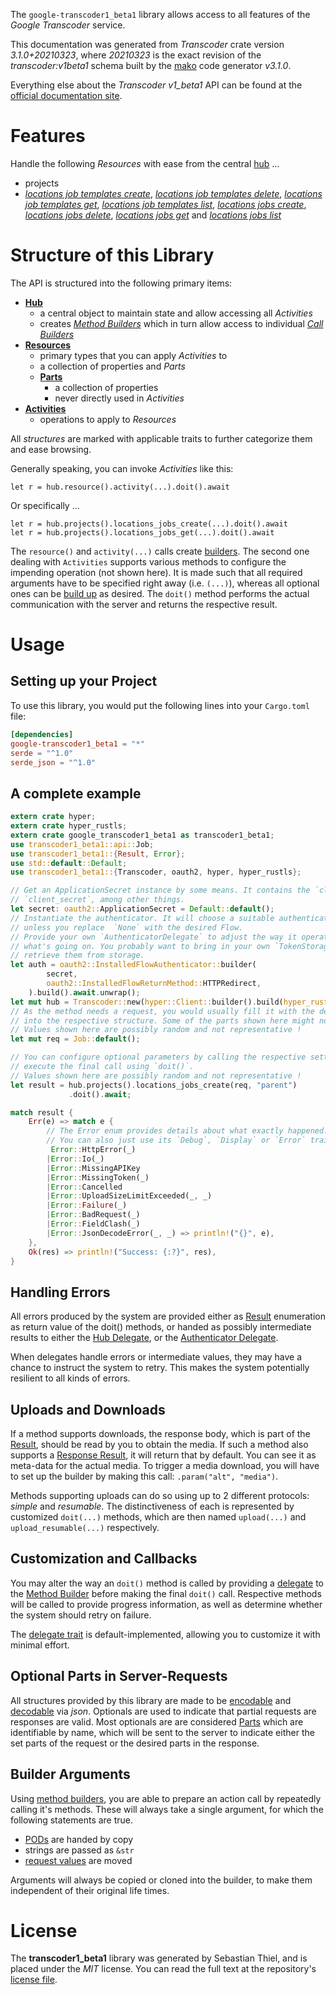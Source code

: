 <!---
DO NOT EDIT !
This file was generated automatically from 'src/mako/api/README.md.mako'
DO NOT EDIT !
-->
The `google-transcoder1_beta1` library allows access to all features of the *Google Transcoder* service.

This documentation was generated from *Transcoder* crate version *3.1.0+20210323*, where *20210323* is the exact revision of the *transcoder:v1beta1* schema built by the [mako](http://www.makotemplates.org/) code generator *v3.1.0*.

Everything else about the *Transcoder* *v1_beta1* API can be found at the
[official documentation site](https://cloud.google.com/transcoder/docs/).
# Features

Handle the following *Resources* with ease from the central [hub](https://docs.rs/google-transcoder1_beta1/3.1.0+20210323/google_transcoder1_beta1/Transcoder) ... 

* projects
 * [*locations job templates create*](https://docs.rs/google-transcoder1_beta1/3.1.0+20210323/google_transcoder1_beta1/api::ProjectLocationJobTemplateCreateCall), [*locations job templates delete*](https://docs.rs/google-transcoder1_beta1/3.1.0+20210323/google_transcoder1_beta1/api::ProjectLocationJobTemplateDeleteCall), [*locations job templates get*](https://docs.rs/google-transcoder1_beta1/3.1.0+20210323/google_transcoder1_beta1/api::ProjectLocationJobTemplateGetCall), [*locations job templates list*](https://docs.rs/google-transcoder1_beta1/3.1.0+20210323/google_transcoder1_beta1/api::ProjectLocationJobTemplateListCall), [*locations jobs create*](https://docs.rs/google-transcoder1_beta1/3.1.0+20210323/google_transcoder1_beta1/api::ProjectLocationJobCreateCall), [*locations jobs delete*](https://docs.rs/google-transcoder1_beta1/3.1.0+20210323/google_transcoder1_beta1/api::ProjectLocationJobDeleteCall), [*locations jobs get*](https://docs.rs/google-transcoder1_beta1/3.1.0+20210323/google_transcoder1_beta1/api::ProjectLocationJobGetCall) and [*locations jobs list*](https://docs.rs/google-transcoder1_beta1/3.1.0+20210323/google_transcoder1_beta1/api::ProjectLocationJobListCall)




# Structure of this Library

The API is structured into the following primary items:

* **[Hub](https://docs.rs/google-transcoder1_beta1/3.1.0+20210323/google_transcoder1_beta1/Transcoder)**
    * a central object to maintain state and allow accessing all *Activities*
    * creates [*Method Builders*](https://docs.rs/google-transcoder1_beta1/3.1.0+20210323/google_transcoder1_beta1/client::MethodsBuilder) which in turn
      allow access to individual [*Call Builders*](https://docs.rs/google-transcoder1_beta1/3.1.0+20210323/google_transcoder1_beta1/client::CallBuilder)
* **[Resources](https://docs.rs/google-transcoder1_beta1/3.1.0+20210323/google_transcoder1_beta1/client::Resource)**
    * primary types that you can apply *Activities* to
    * a collection of properties and *Parts*
    * **[Parts](https://docs.rs/google-transcoder1_beta1/3.1.0+20210323/google_transcoder1_beta1/client::Part)**
        * a collection of properties
        * never directly used in *Activities*
* **[Activities](https://docs.rs/google-transcoder1_beta1/3.1.0+20210323/google_transcoder1_beta1/client::CallBuilder)**
    * operations to apply to *Resources*

All *structures* are marked with applicable traits to further categorize them and ease browsing.

Generally speaking, you can invoke *Activities* like this:

```Rust,ignore
let r = hub.resource().activity(...).doit().await
```

Or specifically ...

```ignore
let r = hub.projects().locations_jobs_create(...).doit().await
let r = hub.projects().locations_jobs_get(...).doit().await
```

The `resource()` and `activity(...)` calls create [builders][builder-pattern]. The second one dealing with `Activities` 
supports various methods to configure the impending operation (not shown here). It is made such that all required arguments have to be 
specified right away (i.e. `(...)`), whereas all optional ones can be [build up][builder-pattern] as desired.
The `doit()` method performs the actual communication with the server and returns the respective result.

# Usage

## Setting up your Project

To use this library, you would put the following lines into your `Cargo.toml` file:

```toml
[dependencies]
google-transcoder1_beta1 = "*"
serde = "^1.0"
serde_json = "^1.0"
```

## A complete example

```Rust
extern crate hyper;
extern crate hyper_rustls;
extern crate google_transcoder1_beta1 as transcoder1_beta1;
use transcoder1_beta1::api::Job;
use transcoder1_beta1::{Result, Error};
use std::default::Default;
use transcoder1_beta1::{Transcoder, oauth2, hyper, hyper_rustls};

// Get an ApplicationSecret instance by some means. It contains the `client_id` and 
// `client_secret`, among other things.
let secret: oauth2::ApplicationSecret = Default::default();
// Instantiate the authenticator. It will choose a suitable authentication flow for you, 
// unless you replace  `None` with the desired Flow.
// Provide your own `AuthenticatorDelegate` to adjust the way it operates and get feedback about 
// what's going on. You probably want to bring in your own `TokenStorage` to persist tokens and
// retrieve them from storage.
let auth = oauth2::InstalledFlowAuthenticator::builder(
        secret,
        oauth2::InstalledFlowReturnMethod::HTTPRedirect,
    ).build().await.unwrap();
let mut hub = Transcoder::new(hyper::Client::builder().build(hyper_rustls::HttpsConnector::with_native_roots().https_or_http().enable_http1().enable_http2().build()), auth);
// As the method needs a request, you would usually fill it with the desired information
// into the respective structure. Some of the parts shown here might not be applicable !
// Values shown here are possibly random and not representative !
let mut req = Job::default();

// You can configure optional parameters by calling the respective setters at will, and
// execute the final call using `doit()`.
// Values shown here are possibly random and not representative !
let result = hub.projects().locations_jobs_create(req, "parent")
             .doit().await;

match result {
    Err(e) => match e {
        // The Error enum provides details about what exactly happened.
        // You can also just use its `Debug`, `Display` or `Error` traits
         Error::HttpError(_)
        |Error::Io(_)
        |Error::MissingAPIKey
        |Error::MissingToken(_)
        |Error::Cancelled
        |Error::UploadSizeLimitExceeded(_, _)
        |Error::Failure(_)
        |Error::BadRequest(_)
        |Error::FieldClash(_)
        |Error::JsonDecodeError(_, _) => println!("{}", e),
    },
    Ok(res) => println!("Success: {:?}", res),
}

```
## Handling Errors

All errors produced by the system are provided either as [Result](https://docs.rs/google-transcoder1_beta1/3.1.0+20210323/google_transcoder1_beta1/client::Result) enumeration as return value of
the doit() methods, or handed as possibly intermediate results to either the 
[Hub Delegate](https://docs.rs/google-transcoder1_beta1/3.1.0+20210323/google_transcoder1_beta1/client::Delegate), or the [Authenticator Delegate](https://docs.rs/yup-oauth2/*/yup_oauth2/trait.AuthenticatorDelegate.html).

When delegates handle errors or intermediate values, they may have a chance to instruct the system to retry. This 
makes the system potentially resilient to all kinds of errors.

## Uploads and Downloads
If a method supports downloads, the response body, which is part of the [Result](https://docs.rs/google-transcoder1_beta1/3.1.0+20210323/google_transcoder1_beta1/client::Result), should be
read by you to obtain the media.
If such a method also supports a [Response Result](https://docs.rs/google-transcoder1_beta1/3.1.0+20210323/google_transcoder1_beta1/client::ResponseResult), it will return that by default.
You can see it as meta-data for the actual media. To trigger a media download, you will have to set up the builder by making
this call: `.param("alt", "media")`.

Methods supporting uploads can do so using up to 2 different protocols: 
*simple* and *resumable*. The distinctiveness of each is represented by customized 
`doit(...)` methods, which are then named `upload(...)` and `upload_resumable(...)` respectively.

## Customization and Callbacks

You may alter the way an `doit()` method is called by providing a [delegate](https://docs.rs/google-transcoder1_beta1/3.1.0+20210323/google_transcoder1_beta1/client::Delegate) to the 
[Method Builder](https://docs.rs/google-transcoder1_beta1/3.1.0+20210323/google_transcoder1_beta1/client::CallBuilder) before making the final `doit()` call. 
Respective methods will be called to provide progress information, as well as determine whether the system should 
retry on failure.

The [delegate trait](https://docs.rs/google-transcoder1_beta1/3.1.0+20210323/google_transcoder1_beta1/client::Delegate) is default-implemented, allowing you to customize it with minimal effort.

## Optional Parts in Server-Requests

All structures provided by this library are made to be [encodable](https://docs.rs/google-transcoder1_beta1/3.1.0+20210323/google_transcoder1_beta1/client::RequestValue) and 
[decodable](https://docs.rs/google-transcoder1_beta1/3.1.0+20210323/google_transcoder1_beta1/client::ResponseResult) via *json*. Optionals are used to indicate that partial requests are responses 
are valid.
Most optionals are are considered [Parts](https://docs.rs/google-transcoder1_beta1/3.1.0+20210323/google_transcoder1_beta1/client::Part) which are identifiable by name, which will be sent to 
the server to indicate either the set parts of the request or the desired parts in the response.

## Builder Arguments

Using [method builders](https://docs.rs/google-transcoder1_beta1/3.1.0+20210323/google_transcoder1_beta1/client::CallBuilder), you are able to prepare an action call by repeatedly calling it's methods.
These will always take a single argument, for which the following statements are true.

* [PODs][wiki-pod] are handed by copy
* strings are passed as `&str`
* [request values](https://docs.rs/google-transcoder1_beta1/3.1.0+20210323/google_transcoder1_beta1/client::RequestValue) are moved

Arguments will always be copied or cloned into the builder, to make them independent of their original life times.

[wiki-pod]: http://en.wikipedia.org/wiki/Plain_old_data_structure
[builder-pattern]: http://en.wikipedia.org/wiki/Builder_pattern
[google-go-api]: https://github.com/google/google-api-go-client

# License
The **transcoder1_beta1** library was generated by Sebastian Thiel, and is placed 
under the *MIT* license.
You can read the full text at the repository's [license file][repo-license].

[repo-license]: https://github.com/Byron/google-apis-rsblob/main/LICENSE.md
